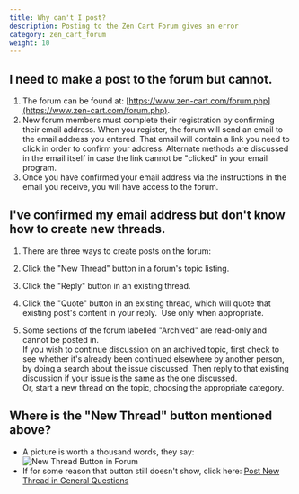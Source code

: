 ```yaml
---
title: Why can't I post? 
description: Posting to the Zen Cart Forum gives an error
category: zen_cart_forum
weight: 10
---
```



## I need to make a post to the forum but cannot.

1.  The forum can be found at: [https://www.zen-cart.com/forum.php](https://www.zen-cart.com/forum.php).
2.  New forum members must complete their registration by confirming their email address. When you register, the forum will send an email to the email address you entered. That email will contain a link you need to click in order to confirm your address. Alternate methods are discussed in the email itself in case the link cannot be "clicked" in your email program.
3.  Once you have confirmed your email address via the instructions in the email you receive, you will have access to the forum.

## I've confirmed my email address but don't know how to create new threads.

1.  There are three ways to create posts on the forum:

1.  Click the "New Thread" button in a forum's topic listing.  

2.  Click the "Reply" button in an existing thread.
3.  Click the "Quote" button in an existing thread, which will quote that existing post's content in your reply.  Use only when appropriate.

3.  Some sections of the forum labelled "Archived" are read-only and cannot be posted in.  
    If you wish to continue discussion on an archived topic, first check to see whether it's already been continued elsewhere by another person, by doing a search about the issue discussed. Then reply to that existing discussion if your issue is the same as the one discussed.  
    Or, start a new thread on the topic, choosing the appropriate category.

## Where is the "New Thread" button mentioned above?

*   A picture is worth a thousand words, they say:  
    ![New Thread Button in Forum](https://www.zen-cart.com/info-pix/new-thread-button.jpg "New Thread Button in Forum")
*   If for some reason that button still doesn't show, click here: [Post New Thread in General Questions](https://www.zen-cart.com/newthread.php?do=newthread&f=128)

